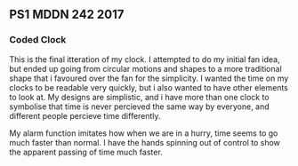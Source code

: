 ## PS1 MDDN 242 2017

### Coded Clock	

This is the final itteration of my clock. I attempted to do my initial fan idea, but ended up going from circular motions and shapes to a more traditional shape that i favoured over the fan for the simplicity. I wanted the time on my clocks to be readable very quickly, but i also wanted to have other elements to look at. My designs are simplistic, and i have more than one clock to symbolise that time is never percieved the same way by everyone, and different people percieve time differently.

My alarm function imitates how when we are in a hurry, time seems to go much faster than normal. I have the hands spinning out of control to show the apparent passing of time much faster. 